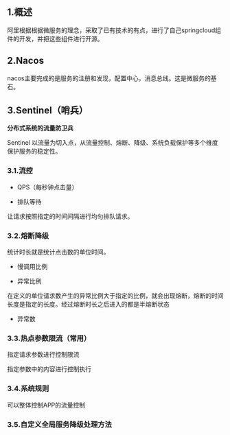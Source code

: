 ## 1.概述

阿里根据根据微服务的理念，采取了已有技术的有点，进行了自己springcloud组件的开发，并把这些组件进行开源。

## 2.Nacos

nacos主要完成的是服务的注册和发现，配置中心，消息总线。这是微服务的基石。

## 3.Sentinel（哨兵）

**分布式系统的流量防卫兵**

Sentinel 以流量为切入点，从流量控制、熔断、降级、系统负载保护等多个维度保护服务的稳定性。

### 3.1.流控

- QPS（每秒钟点击量）

- 排队等待

让请求按照指定的时间间隔进行均匀排队请求。

### 3.2.熔断降级

统计时长就是统计点击数的单位时间。

- 慢调用比例

- 异常比例

在定义的单位请求数产生的异常比例大于指定的比例，就会出现熔断，熔断的时间长度是指定的长度。经过熔断时长之后进入的都是半熔断状态

- 异常数

### 3.3.热点参数限流（常用）

指定请求参数进行控制限流

指定参数中的内容进行控制执行

### 3.4.系统规则

可以整体控制APP的流量控制

### 3.5.自定义全局服务降级处理方法